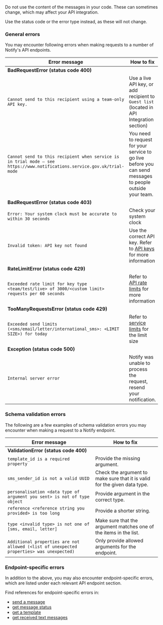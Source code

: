 Do not use the content of the messages in your code. These can sometimes change, which may affect your API integration.

Use the status code or the error type instead, as these will not change.

### General errors

You may encounter following errors when making requests to a number of Notify's API endpoints.

Error message | How to fix
---|---
**BadRequestError (status code 400)**|
`Cannot send to this recipient using a team-only API key.`|Use a live API key, or add recipient to `Guest list` (located in API Integration section)|
`Cannot send to this recipient when service is in trial mode – see https://www.notifications.service.gov.uk/trial-mode`|You need to request for your service to go live before you can send messages to people outside your team.|
**BadRequestError (status code 403)**|
`Error: Your system clock must be accurate to within 30 seconds`|Check your system clock|
`Invalid token: API key not found`|Use the correct API key. Refer to [API keys](#api-keys) for more information|
**RateLimitError (status code 429)**|
`Exceeded rate limit for key type <team/test/live> of 3000/<custom limit> requests per 60 seconds`|Refer to [API rate limits](#rate-limits) for more information|
**TooManyRequestsError (status code 429)**|
`Exceeded send limits (<sms/email/letter/international_sms>: <LIMIT SIZE>) for today`|Refer to [service limits](#daily-limits) for the limit size|
**Exception (status code 500)**|
`Internal server error`|Notify was unable to process the request, resend your notification.|

### Schema validation errors

The following are a few examples of schema validation errors you may encounter when making a request to a Notify endpoint.

Error message | How to fix
---|---
**ValidationError (status code 400)**|
`template_id is a required property`|Provide the missing argument.|
`sms_sender_id is not a valid UUID`|Check the argument to make sure that it is valid for the given data type.|
`personalisation <data type of argument you sent> is not of type object`|Provide argument in the correct type.|
`reference <reference string you provided> is too long`|Provide a shorter string.|
`type <invalid type> is not one of [sms, email, letter]`|Make sure that the argument matches one of the items in the list.|
`Additional properties are not allowed (<list of unexpected properties> was unexpected)`|Only provide allowed arguments for the endpoint.|


### Endpoint-specific errors

In addition to the above, you may also encounter endpoint-specific errors, which are listed under each relevant API endpoint section.

Find references for endpoint-specific errors in:

- [send a message](#send-a-message)
- [get message status](#get-message-status)
- [get a template](#get-a-template)
- [get received text messages](#get-received-text-messages)